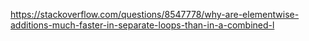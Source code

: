 <https://stackoverflow.com/questions/8547778/why-are-elementwise-additions-much-faster-in-separate-loops-than-in-a-combined-l>

